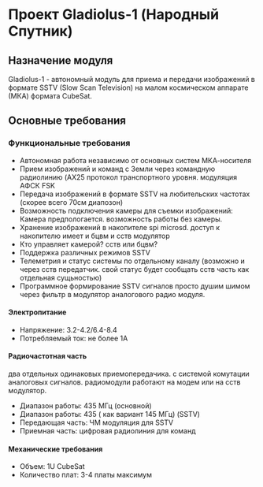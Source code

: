# Проект Gladiolus-1 (Народный Спутник) 

## Назначение модуля
Gladiolus-1 - автономный модуль для приема и передачи изображений в формате SSTV (Slow Scan Television) на малом космическом аппарате (МКА) формата CubeSat.

## Основные требования

### Функциональные требования
- Автономная работа независимо от основных систем МКА-носителя
- Прием изображений и команд с Земли через командную радиолинию (AX25 протокол транспортного уровня.  модуляция АФСК FSK
- Передача изображений в формате SSTV на любительских частотах (скорее всего 70см диапозон)
- Возможность подключения камеры для съемки изображений: Камера предпологается. возможность работы без камеры. 
- Хранение изображений в накопителе spi microsd. доступ к накопителю имеет и бцвм и сств модулятор
- Кто управляет камерой? сств или бцвм?
- Поддержка различных режимов SSTV
- Телеметрия и статус системы по отдельному каналу (возможно и через сств передатчик. свой статус будет сообщать сств часть как отдельная сущьностью)
- Программное формирование SSTV сигналов просто душим шимом через фильтр в модулятор аналогового радио модуля. 


#### Электропитание
- Напряжение: 3.2-4.2/6.4-8.4
- Потребляемый ток: не более 1А 


#### Радиочастотная часть
два отдельных одинаковых приемопередачика. с системой комутации аналоговых сигналов.
радиомодули работают на модем или на сств модулятор.
- Диапазон работы: 435 МГц (основной)
- Диапазон работы: 435 ( как вариант 145 МГц) (SSTV)
- Передающая часть: ЧМ модуляция для SSTV
- Приемная часть: цифровая радиолиния для команд

#### Механические требования
- Объем: 1U CubeSat
- Количество плат: 3-4 платы максимум
